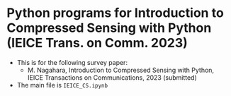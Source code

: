 # Python programs for Introduction to Compressed Sensing with Python (IEICE Trans. on Comm. 2023)
- This is for the following survey paper:
  - M. Nagahara, Introduction to Compressed Sensing with Python, IEICE Transactions on Communications, 2023 (submitted)
- The main file is `IEICE_CS.ipynb`
